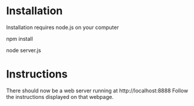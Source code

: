 # Installation
Installation requires node.js on your computer

npm install

node server.js

# Instructions
There should now be a web server running at http://localhost:8888
Follow the instructions displayed on that webpage.
